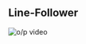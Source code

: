 ## Line-Follower 

![o/p video](https://github.com/malayaj2000/Open-CV-series-/blob/main/line-follower/line-follower.gif)
